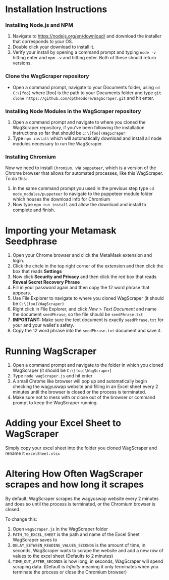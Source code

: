 # **Installation Instructions**

### Installing Node.js and NPM

1. Navigate to https://nodejs.org/en/download/ and download the installer that corresponds to your OS.
2. Double click your download to install it.
3. Verify your install by opening a command prompt and typing `node -v` hitting enter and `npm -v` and hitting enter. Both of these should return versions.

### Clone the WagScraper repository

* Open a command prompt, navigate to your Documents folder, using `cd C:\[foo]` where [foo] is the path to your Documents folder and type `git clone https://github.com/dptheodore/WagScraper.git` and hit enter.

### Installing Node Modules in the WagScraper repository

1. Open a command prompt and navigate to where you cloned the WagScraper repository, if you've been following the installation instructions so far that should be `C:\[foo]\WagScraper`
2. Type `npm install` which will automatically download and install all node modules necessary to run the WagScraper.

### Installing Chromium

Now we need to install `Chromium,` via `puppeteer`, which is a version of the Chrome browser that allows for automated processes, like this WagScraper. To do this:

1. In the same command prompt you used in the previous step type `cd node_modules/puppeteer` to navigate to the puppeteer module folder which houses the download info for Chromium
2. Now type `npm run install` and allow the download and install to complete and finish.

# **Importing your Metamask Seedphrase**
1. Open your Chrome browser and click the MetaMask extension and login.
2. Click the circle in the top right corner of the extension and then click the box that reads **Settings**
3. Now click **Security and Privacy** and then click the red box that reads **Reveal Secret Recovery Phrase**
4. Fill in your password again and then copy the 12 word phrase that appears.
5. Use File Explorer to navigate to where you cloned WagScraper (it should be `C:\[foo]\WagScraper`)
6. Right click in File Explorer, and click *New* > *Text Document* and name the document `seedPhrase`, so the file should be `seedPhrase.txt`
7. ****IMPORTANT:**** Make sure the text document is exactly `seedPhrase.txt` for your and your wallet's safety.
8. Copy the 12 word phrase into the `seedPhrase.txt` document and save it.

# **Running WagScraper**
1. Open a command prompt and navigate to the folder in which you cloned WagScraper (it should be `C:\[foo]\WagScraper`)
2. Type `node wagScraper.js` and hit enter
3. A small Chrome like browser will pop up and automatically begin checking the wagyuswap website and filling in an Excel sheet every 2 minutes until the browser is closed or the process is terminated.
4. Make sure not to mess with or close out of the browser or command prompt to keep the WagScraper running.

# **Adding your Excel Sheet to WagScraper**
Simply copy your excel sheet into the folder you cloned WagScraper and rename it `excelSheet.xlsx`

# **Altering How Often WagScraper scrapes and how long it scrapes**
By default, WagScraper scrapes the wagyuswap website every 2 minutes and does so until the process is terminated, or the Chromium browser is closed.

To change this:
1. Open `wagScraper.js` in the WagScraper folder
2. `PATH_TO_EXCEL_SHEET` is the path and name of the Excel Sheet WagScraper saves to
3. `DELAY_BETWEEN_READING_VALUES_SECONDS` is the amount of time, in seconds, WagScraper waits to scrape the website and add a new row of values to the excel sheet (Defaults to 2 minutes)
4. `TIME_OUT_AFTER_SECONDS` is how long, in seconds, WagScraper will spend scraping data. (Default is *Infinity* meaning it only terminates when you terminate the process or close the Chromium browser)
